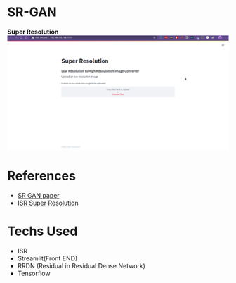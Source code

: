  # SR-GAN
 **Super Resolution**
![demo](Images/demo.gif)


# References
- [SR GAN paper](https://arxiv.org/abs/1609.04802)
- [ISR Super Resolution](https://github.com/idealo/image-super-resolution)


# Techs Used
- ISR
- Streamlit(Front END)
- RRDN (Residual in Residual Dense Network)
- Tensorflow 
